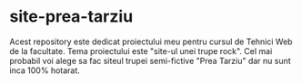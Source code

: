 # site-prea-tarziu

Acest repository este dedicat proiectului meu pentru cursul de Tehnici Web de la facultate. Tema proiectului este "site-ul unei trupe rock". Cel mai probabil voi alege sa fac siteul trupei semi-fictive "Prea Tarziu" dar nu sunt inca 100% hotarat.
